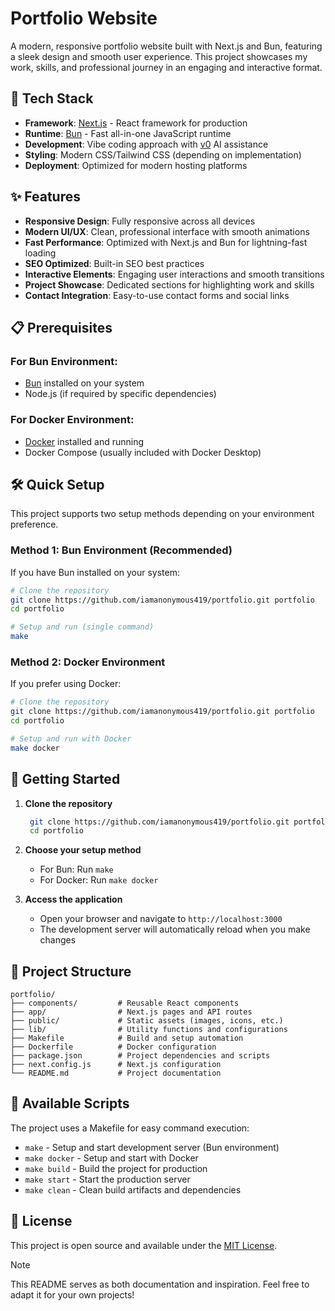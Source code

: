 # Portfolio Website

A modern, responsive portfolio website built with Next.js and Bun, featuring a sleek design and smooth user experience. This project showcases my work, skills, and professional journey in an engaging and interactive format.

## 🚀 Tech Stack

- **Framework**: [Next.js](https://nextjs.org/) - React framework for production
- **Runtime**: [Bun](https://bun.sh/) - Fast all-in-one JavaScript runtime
- **Development**: Vibe coding approach with [v0](https://v0.dev/) AI assistance
- **Styling**: Modern CSS/Tailwind CSS (depending on implementation)
- **Deployment**: Optimized for modern hosting platforms

## ✨ Features

- **Responsive Design**: Fully responsive across all devices
- **Modern UI/UX**: Clean, professional interface with smooth animations
- **Fast Performance**: Optimized with Next.js and Bun for lightning-fast loading
- **SEO Optimized**: Built-in SEO best practices
- **Interactive Elements**: Engaging user interactions and smooth transitions
- **Project Showcase**: Dedicated sections for highlighting work and skills
- **Contact Integration**: Easy-to-use contact forms and social links

## 📋 Prerequisites

### For Bun Environment:

- [Bun](https://bun.sh/) installed on your system
- Node.js (if required by specific dependencies)

### For Docker Environment:

- [Docker](https://www.docker.com/) installed and running
- Docker Compose (usually included with Docker Desktop)

## 🛠️ Quick Setup

This project supports two setup methods depending on your environment preference.

### Method 1: Bun Environment (Recommended)

If you have Bun installed on your system:

```bash
# Clone the repository
git clone https://github.com/iamanonymous419/portfolio.git portfolio
cd portfolio

# Setup and run (single command)
make
```

### Method 2: Docker Environment

If you prefer using Docker:

```bash
# Clone the repository
git clone https://github.com/iamanonymous419/portfolio.git portfolio
cd portfolio

# Setup and run with Docker
make docker
```

## 🚦 Getting Started

1. **Clone the repository**

   ```bash
    git clone https://github.com/iamanonymous419/portfolio.git portfolio
    cd portfolio
   ```

2. **Choose your setup method**

   - For Bun: Run `make`
   - For Docker: Run `make docker`

3. **Access the application**
   - Open your browser and navigate to `http://localhost:3000`
   - The development server will automatically reload when you make changes

## 📁 Project Structure

```
portfolio/
├── components/         # Reusable React components
├── app/                # Next.js pages and API routes
├── public/             # Static assets (images, icons, etc.)
├── lib/                # Utility functions and configurations
├── Makefile            # Build and setup automation
├── Dockerfile          # Docker configuration
├── package.json        # Project dependencies and scripts
├── next.config.js      # Next.js configuration
└── README.md           # Project documentation
```

## 🔧 Available Scripts

The project uses a Makefile for easy command execution:

- `make` - Setup and start development server (Bun environment)
- `make docker` - Setup and start with Docker
- `make build` - Build the project for production
- `make start` - Start the production server
- `make clean` - Clean build artifacts and dependencies

## 📄 License

This project is open source and available under the [MIT License](LICENSE).

> [!NOTE]
> This README serves as both documentation and inspiration. Feel free to adapt it for your own projects!
